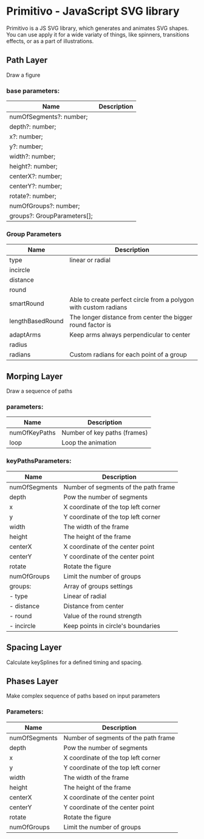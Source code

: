 # Primitivo - JavaScript SVG library

Primitivo is a JS SVG library, which generates and animates SVG shapes. You can use apply it for a wide variaty of things, like spinners, transitions effects, or as a part of illustrations.

## Path Layer

Draw a figure

### base parameters:

| Name                        | Description |
| --------------------------- | ----------- |
| numOfSegments?: number;     |             |
| depth?: number;             |             |
| x?: number;                 |             |
| y?: number;                 |             |
| width?: number;             |             |
| height?: number;            |             |
| centerX?: number;           |             |
| centerY?: number;           |             |
| rotate?: number;            |             |
| numOfGroups?: number;       |             |
| groups?: GroupParameters[]; |             |

### Group Parameters

| Name             | Description                                                      |
| ---------------- | ---------------------------------------------------------------- |
| type             | linear or radial                                                 |
| incircle         |
| distance         |
| round            |
| smartRound       | Able to create perfect circle from a polygon with custom radians |
| lengthBasedRound | The longer distance from center the bigger round factor is       |
| adaptArms        | Keep arms always perpendicular to center                         |
| radius           |
| radians          | Custom radians for each point of a group                         |

## Morping Layer

Draw a sequence of paths

### parameters:

| Name          | Description                  |
| ------------- | ---------------------------- |
| numOfKeyPaths | Number of key paths (frames) |
| loop          | Loop the animation           |

### keyPathsParameters:

| Name          | Description                          |
| ------------- | ------------------------------------ |
| numOfSegments | Number of segments of the path frame |
| depth         | Pow the number of segments           |
| x             | X coordinate of the top left corner  |
| y             | Y coordinate of the top left corner  |
| width         | The width of the frame               |
| height        | The height of the frame              |
| centerX       | X coordinate of the center point     |
| centerY       | Y coordinate of the center point     |
| rotate        | Rotate the figure                    |
| numOfGroups   | Limit the number of groups           |
| groups:       | Array of groups settings             |
| - type        | Linear of radial                     |
| - distance    | Distance from center                 |
| - round       | Value of the round strength          |
| - incircle    | Keep points in circle's boundaries   |

## Spacing Layer

Calculate keySplines for a defined timing and spacing.

## Phases Layer

Make complex sequence of paths based on input parameters

### Parameters:

| Name          | Description                          |
| ------------- | ------------------------------------ |
| numOfSegments | Number of segments of the path frame |
| depth         | Pow the number of segments           |
| x             | X coordinate of the top left corner  |
| y             | Y coordinate of the top left corner  |
| width         | The width of the frame               |
| height        | The height of the frame              |
| centerX       | X coordinate of the center point     |
| centerY       | Y coordinate of the center point     |
| rotate        | Rotate the figure                    |
| numOfGroups   | Limit the number of groups           |
